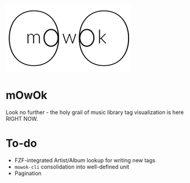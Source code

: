 ![logo](./img/mowok.png)

# mOwOk
Look no further - the holy grail of music library tag visualization
is here RIGHT NOW.

# To-do
- FZF-integrated Artist/Album lookup for writing new tags
- `mowok-cli` consolidation into well-defined unit
- Pagination
